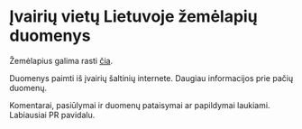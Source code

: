 Įvairių vietų Lietuvoje žemėlapių duomenys
==========================================

Žemėlapius galima rasti [čia](http://lietuvoje.github.io/lankytinos-vietos/).

Duomenys paimti iš įvairių šaltinių internete. Daugiau informacijos prie pačių duomenų.

Komentarai, pasiūlymai ir duomenų pataisymai ar papildymai laukiami. Labiausiai PR pavidalu.
